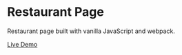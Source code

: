 # Restaurant Page

Restaurant page built with vanilla JavaScript and webpack.

[Live Demo](https://art0254.github.io/restaurant-page/)
